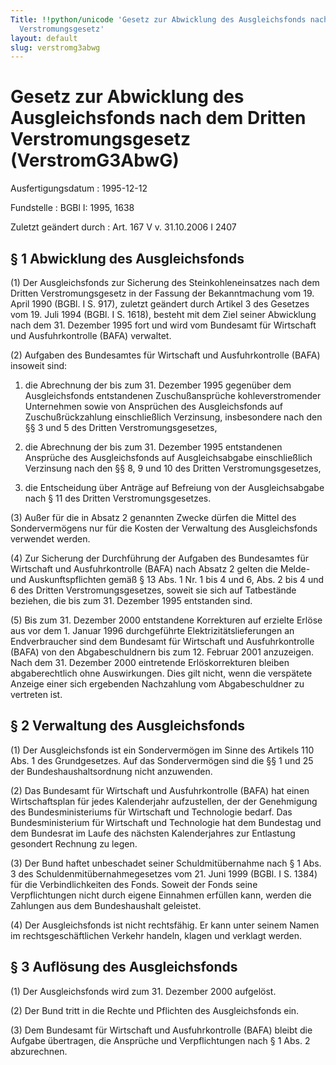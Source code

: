 ```yaml
---
Title: !!python/unicode 'Gesetz zur Abwicklung des Ausgleichsfonds nach dem Dritten
  Verstromungsgesetz'
layout: default
slug: verstromg3abwg
---
```


# Gesetz zur Abwicklung des Ausgleichsfonds nach dem Dritten Verstromungsgesetz (VerstromG3AbwG)

Ausfertigungsdatum
:   1995-12-12

Fundstelle
:   BGBl I: 1995, 1638

Zuletzt geändert durch
:   Art. 167 V v. 31.10.2006 I 2407


## § 1 Abwicklung des Ausgleichsfonds

(1) Der Ausgleichsfonds zur Sicherung des Steinkohleneinsatzes nach
dem Dritten Verstromungsgesetz in der Fassung der Bekanntmachung vom
19\. April 1990 (BGBl. I S. 917), zuletzt geändert durch Artikel 3 des
Gesetzes vom 19. Juli 1994 (BGBl. I S. 1618), besteht mit dem Ziel
seiner Abwicklung nach dem 31. Dezember 1995 fort und wird vom
Bundesamt für Wirtschaft und Ausfuhrkontrolle (BAFA) verwaltet.

(2) Aufgaben des Bundesamtes für Wirtschaft und Ausfuhrkontrolle
(BAFA) insoweit sind:

1.  die Abrechnung der bis zum 31. Dezember 1995 gegenüber dem
    Ausgleichsfonds entstandenen Zuschußansprüche kohleverstromender
    Unternehmen sowie von Ansprüchen des Ausgleichsfonds auf
    Zuschußrückzahlung einschließlich Verzinsung, insbesondere nach den §§
    3 und 5 des Dritten Verstromungsgesetzes,


2.  die Abrechnung der bis zum 31. Dezember 1995 entstandenen Ansprüche
    des Ausgleichsfonds auf Ausgleichsabgabe einschließlich Verzinsung
    nach den §§ 8, 9 und 10 des Dritten Verstromungsgesetzes,


3.  die Entscheidung über Anträge auf Befreiung von der Ausgleichsabgabe
    nach § 11 des Dritten Verstromungsgesetzes.




(3) Außer für die in Absatz 2 genannten Zwecke dürfen die Mittel des
Sondervermögens nur für die Kosten der Verwaltung des Ausgleichsfonds
verwendet werden.

(4) Zur Sicherung der Durchführung der Aufgaben des Bundesamtes für
Wirtschaft und Ausfuhrkontrolle (BAFA) nach Absatz 2 gelten die Melde-
und Auskunftspflichten gemäß § 13 Abs. 1 Nr. 1 bis 4 und 6, Abs. 2 bis
4 und 6 des Dritten Verstromungsgesetzes, soweit sie sich auf
Tatbestände beziehen, die bis zum 31. Dezember 1995 entstanden sind.

(5) Bis zum 31. Dezember 2000 entstandene Korrekturen auf erzielte
Erlöse aus vor dem 1. Januar 1996 durchgeführte
Elektrizitätslieferungen an Endverbraucher sind dem Bundesamt für
Wirtschaft und Ausfuhrkontrolle (BAFA) von den Abgabeschuldnern bis
zum 12. Februar 2001 anzuzeigen. Nach dem 31. Dezember 2000
eintretende Erlöskorrekturen bleiben abgaberechtlich ohne
Auswirkungen. Dies gilt nicht, wenn die verspätete Anzeige einer sich
ergebenden Nachzahlung vom Abgabeschuldner zu vertreten ist.


## § 2 Verwaltung des Ausgleichsfonds

(1) Der Ausgleichsfonds ist ein Sondervermögen im Sinne des Artikels
110 Abs. 1 des Grundgesetzes. Auf das Sondervermögen sind die §§ 1 und
25 der Bundeshaushaltsordnung nicht anzuwenden.

(2) Das Bundesamt für Wirtschaft und Ausfuhrkontrolle (BAFA) hat einen
Wirtschaftsplan für jedes Kalenderjahr aufzustellen, der der
Genehmigung des Bundesministeriums für Wirtschaft und Technologie
bedarf. Das Bundesministerium für Wirtschaft und Technologie hat dem
Bundestag und dem Bundesrat im Laufe des nächsten Kalenderjahres zur
Entlastung gesondert Rechnung zu legen.

(3) Der Bund haftet unbeschadet seiner Schuldmitübernahme nach § 1
Abs. 3 des Schuldenmitübernahmegesetzes vom 21. Juni 1999 (BGBl. I S.
1384) für die Verbindlichkeiten des Fonds. Soweit der Fonds seine
Verpflichtungen nicht durch eigene Einnahmen erfüllen kann, werden die
Zahlungen aus dem Bundeshaushalt geleistet.

(4) Der Ausgleichsfonds ist nicht rechtsfähig. Er kann unter seinem
Namen im rechtsgeschäftlichen Verkehr handeln, klagen und verklagt
werden.


## § 3 Auflösung des Ausgleichsfonds

(1) Der Ausgleichsfonds wird zum 31. Dezember 2000 aufgelöst.

(2) Der Bund tritt in die Rechte und Pflichten des Ausgleichsfonds
ein.

(3) Dem Bundesamt für Wirtschaft und Ausfuhrkontrolle (BAFA) bleibt
die Aufgabe übertragen, die Ansprüche und Verpflichtungen nach § 1
Abs. 2 abzurechnen.

